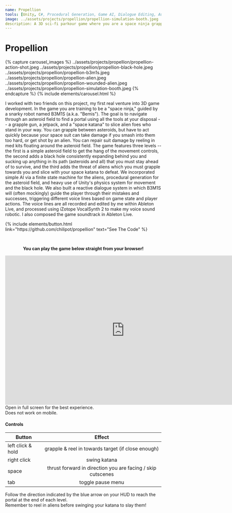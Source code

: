 ```yaml
---
name: Propellion
tools: [Unity, C#, Procedural Generation, Game AI, Dialogue Editing, Audio Production, Ableton Live, iZotope VocalSynth]
image: ../assets/projects/propellion/propellion-simulation-booth.jpeg
description: A 3D sci-fi parkour game where you are a space ninja grappling through an asteroid field and fighting aliens
---
```


# Propellion

{% capture carousel_images %}
../assets/projects/propellion/propellion-action-shot.jpeg
../assets/projects/propellion/propellion-black-hole.jpeg
../assets/projects/propellion/propellion-b3m1s.jpeg
../assets/projects/propellion/propellion-alien.jpeg
../assets/projects/propellion/propellion-wounded-alien.jpeg
../assets/projects/propellion/propellion-simulation-booth.jpeg
{% endcapture %}
{% include elements/carousel.html %}

I worked with two friends on this project, my first real venture into 3D game development.
In the game you are training to be a "space ninja," guided by a snarky robot named B3M1S (a.k.a. "Bemis").
The goal is to navigate through an asteroid field to find a portal using all the tools at your disposal -- a grapple gun, a jetpack,
and a "space katana" to slice alien foes who stand in your way. You can grapple between asteroids, but have to act quickly because
your space suit can take damage if you smash into them too hard, or get shot by an alien. You can repair suit damage by reeling in med kits floating around the asteroid field.
The game features three levels -- the first is a simple asteroid field to get the hang of the movement controls, the second adds a black hole
consistently expanding behind you and sucking up anything in its path (asteroids and all) that you must stay ahead of to survive,
and the third adds the threat of aliens which you must grapple towards you and slice with your space katana to defeat.
We incorporated simple AI via a finite state machine for the aliens, procedural generation for the asteroid field, and heavy use of Unity's physics system for movement and the black hole.
We also built a reactive dialogue system in which B3M1S will (often mockingly) guide the player through their mistakes and successes,
triggering different voice lines based on game state and player actions.
The voice lines are all recorded and edited by me within Ableton Live, and processed using iZotope VocalSynth 2 to make my voice sound robotic.
I also composed the game soundtrack in Ableton Live.

<p class="text-center">
  {% include elements/button.html link="https://github.com/chilipot/propellion" text="See The Code" %}
</p>

<br />

<p align="center">
  <b>
    You can play the game below straight from your browser!
  </b>
</p>
  
<div class="text-center">
  <iframe frameborder="0" src="https://itch.io/embed-upload/2574138?color=17191a" allowfullscreen="" width="768" height="480">
    <a href="https://chuckstein.itch.io/propellion-beta">
      Play Propellion - Beta on itch.io
    </a>
  </iframe>
  Open in full screen for the best experience.
  <br />
  Does not work on mobile.
</div>

#### Controls
| Button            | Effect                                                         |
| ----------------- |:--------------------------------------------------------------:|
| left click & hold | grapple & reel in towards target (if close enough)             |
| right click       | swing katana                                                   |
| space             | thrust forward in direction you are facing / skip cutscenes    |
| tab               | toggle pause menu                                              |

Follow the direction indicated by the blue arrow on your HUD to reach the portal at the end of each level.
<br />
Remember to reel in aliens before swinging your katana to slay them!
